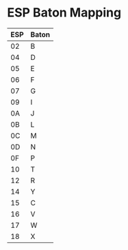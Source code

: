 # ESP Baton Mapping

| ESP | Baton |
|-----|-------|
| 02  | B     |
| 04  | D     |
| 05  | E     |
| 06  | F     |
| 07  | G     |
| 09  | I     |
| 0A  | J     |
| 0B  | L     |
| 0C  | M     |
| 0D  | N     |
| 0F  | P     |
| 10  | T     |
| 12  | R     |
| 14  | Y     |
| 15  | C     |
| 16  | V     |
| 17  | W     |
| 18  | X     |
